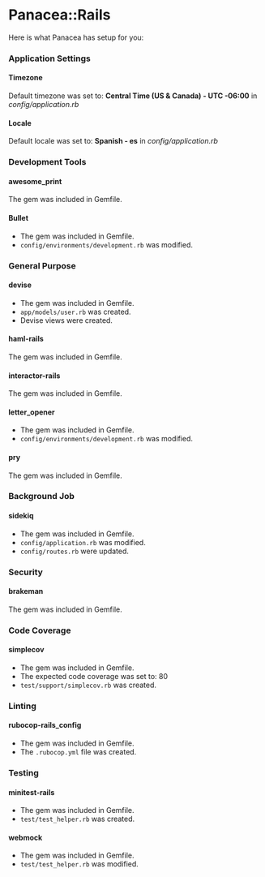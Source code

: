# Panacea::Rails

Here is what Panacea has setup for you:

### Application Settings

#### Timezone

Default timezone was set to: **Central Time (US & Canada) - UTC -06:00** in *config/application.rb*

#### Locale

Default locale was set to: **Spanish - es** in *config/application.rb*

### Development Tools

#### awesome_print
The gem was included in Gemfile.

#### Bullet
* The gem was included in Gemfile.
* `config/environments/development.rb` was modified.



### General Purpose

#### devise
* The gem was included in Gemfile.
* `app/models/user.rb` was created.
* Devise views were created.


#### haml-rails
The gem was included in Gemfile.

#### interactor-rails
The gem was included in Gemfile.


#### letter_opener
* The gem was included in Gemfile.
* `config/environments/development.rb` was modified.



#### pry
The gem was included in Gemfile.





### Background Job

#### sidekiq
* The gem was included in Gemfile.
* `config/application.rb` was modified.
* `config/routes.rb` were updated.

### Security

#### brakeman
The gem was included in Gemfile.

### Code Coverage

#### simplecov
* The gem was included in Gemfile.
* The expected code coverage was set to: 80
* `test/support/simplecov.rb` was created.

### Linting

#### rubocop-rails_config
* The gem was included in Gemfile.
* The `.rubocop.yml` file was created.

### Testing



#### minitest-rails
* The gem was included in Gemfile.
* `test/test_helper.rb` was created.


#### webmock
* The gem was included in Gemfile.
* `test/test_helper.rb` was modified.
